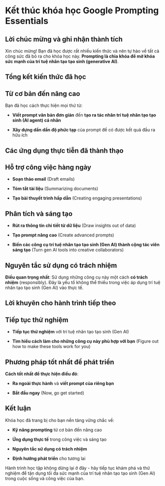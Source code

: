 # Kết thúc khóa học Google Prompting Essentials

## Lời chúc mừng và ghi nhận thành tích

Xin chúc mừng! Bạn đã học được rất nhiều kiến thức và nên tự hào về tất cả công sức đã bỏ ra cho khóa học này. **Prompting là chìa khóa để mở khóa sức mạnh của trí tuệ nhân tạo tạo sinh (generative AI)**.

## Tổng kết kiến thức đã học

## Từ cơ bản đến nâng cao

Bạn đã học cách thực hiện mọi thứ từ:

- **Viết prompt văn bản đơn giản** đến **tạo ra tác nhân trí tuệ nhân tạo tạo sinh (AI agent) cá nhân**
    
- **Xây dựng dần dần độ phức tạp** của prompt để có được kết quả đầu ra hữu ích
    

## Các ứng dụng thực tiễn đã thành thạo

## Hỗ trợ công việc hàng ngày

- **Soạn thảo email** (Draft emails)
    
- **Tóm tắt tài liệu** (Summarizing documents)
    
- **Tạo bài thuyết trình hấp dẫn** (Creating engaging presentations)
    

## Phân tích và sáng tạo

- **Rút ra thông tin chi tiết từ dữ liệu** (Draw insights out of data)
    
- **Tạo prompt nâng cao** (Create advanced prompts)
    
- **Biến các công cụ trí tuệ nhân tạo tạo sinh (Gen AI) thành cộng tác viên sáng tạo** (Turn gen AI tools into creative collaborators)
    

## Nguyên tắc sử dụng có trách nhiệm

**Điều quan trọng nhất**: Sử dụng những công cụ này một cách **có trách nhiệm** (responsibly). Đây là yếu tố không thể thiếu trong việc áp dụng trí tuệ nhân tạo tạo sinh (Gen AI) vào thực tế.

## Lời khuyên cho hành trình tiếp theo

## Tiếp tục thử nghiệm

- **Tiếp tục thử nghiệm** với trí tuệ nhân tạo tạo sinh (Gen AI)
    
- **Tìm hiểu cách làm cho những công cụ này phù hợp với bạn** (Figure out how to make these tools work for you)
    

## Phương pháp tốt nhất để phát triển

**Cách tốt nhất để thực hiện điều đó**:

- **Ra ngoài thực hành** và **viết prompt của riêng bạn**
    
- **Bắt đầu ngay** (Now, go get started)
    

## Kết luận

Khóa học đã trang bị cho bạn nền tảng vững chắc về:

- **Kỹ năng prompting** từ cơ bản đến nâng cao
    
- **Ứng dụng thực tế** trong công việc và sáng tạo
    
- **Nguyên tắc sử dụng có trách nhiệm**
    
- **Định hướng phát triển** cho tương lai
    

Hành trình học tập không dừng lại ở đây - hãy tiếp tục khám phá và thử nghiệm để tận dụng tối đa sức mạnh của trí tuệ nhân tạo tạo sinh (Gen AI) trong cuộc sống và công việc của bạn.